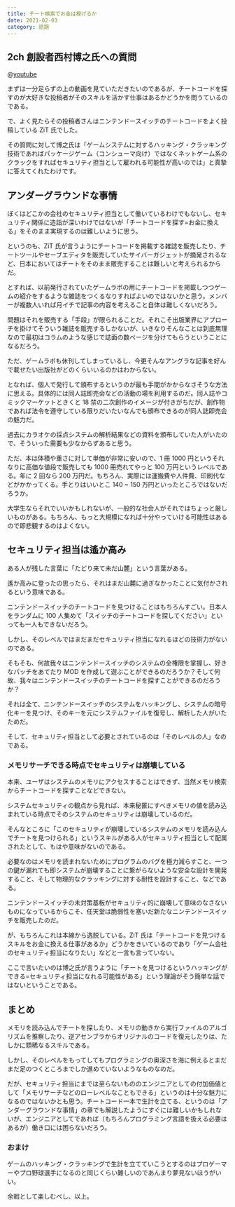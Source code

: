 ```yaml
---
title: チート検索でお金は稼げるか
date: 2021-02-03
category: 話題
---
```


## 2ch 創設者西村博之氏への質問

@[youtube](https://www.youtube.com/watch?v=fC1PjNLxszU)

まずは一分足らずの上の動画を見ていただきたいのであるが、チートコードを探すのが大好きな投稿者がそのスキルを活かす仕事はあるかどうかを問うているのである。

で、よく見たらその投稿者さんはニンテンドースイッチのチートコードをよく投稿している ZiT 氏でした。

その質問に対して博之氏は「ゲームシステムに対するハッキング・クラッキング技術であればパッケージゲーム（コンシューマ向け）ではなくネットゲーム系のクラックをすればセキュリティ担当として雇われる可能性が高いのでは」と真摯に答えてくれたわけです。

## アンダーグラウンドな事情

ぼくはどこかの会社のセキュリティ担当として働いているわけでもないし、セキュリティ関係に造詣が深いわけではないが「チートコードを探す=お金に換える」をそのまま実現するのは難しいように思う。

というのも、ZiT 氏が言うようにチートコードを掲載する雑誌を販売したり、チートツールやセーブエディタを販売していたサイバーガジェットが摘発されるなど、日本においてはチートをそのまま販売することは難しいと考えられるからだ。

とすれば、以前発行されていたゲームラボの用にチートコードを掲載しつつゲームの紹介をするような雑誌をつくるなりすればよいのではないかと思う。メンバーが複数人いれば月イチで記事の内容を考えること自体は難しくないだろう。

問題はそれを販売する「手段」が限られることだ。それこそ出版業界にアプローチを掛けてそういう雑誌を販売するしかないが、いきなりそんなことは到底無理なので最初はコラムのような感じで誌面の数ページを分けてもらうということになるだろう。

ただ、ゲームラボも休刊してしまっているし、今更そんなアングラな記事を好んで載せたい出版社がどのくらいいるのかはわからない。

となれば、個人で発行して頒布するというのが最も手間がかからなさそうな方法に思える。具体的には同人誌即売会などの活動の場を利用するのだ。同人誌やコミックマーケットときくと 18 禁の二次創作のイメージが付きがちだが、創作物であれば法令を遵守している限りだいたいなんでも頒布できるのが同人誌即売会の魅力だ。

過去にカラオケの採点システムの解析結果などの資料を頒布していた人がいたので、そういった需要も少なからずあると思う。

ただ、本は体積や重さに対して単価が非常に安いので、1 冊 1000 円というそれなりに高価な値段で販売しても 1000 冊売れてやっと 100 万円というレベルである。年に 2 回なら 200 万円だ。もちろん、実際には運搬費や人件費、印刷代などがかかってくる。手とりはいいとこ 140 ~ 150 万円といったところではないだろうか。

大学生ならそれでいいかもしれないが、一般的な社会人がそれではちょっと厳しいものがある。もちろん、もっと大規模になれば十分やっていける可能性はあるので即悲観するのはよくない。

## セキュリティ担当は遙か高み

ある人が残した言葉に「たどり来て未だ山麓」という言葉がある。

遙か高みに登ったの思ったら、それはまだ山麓に過ぎなかったことに気付かされるという意味である。

ニンテンドースイッチのチートコードを見つけることはもちろんすごい。日本人をランダムに 100 人集めて「スイッチのチートコードを探してください」といっても一人もできないだろう。

しかし、そのレベルではまだまだセキュリティ担当になれるほどの技術力がないのである。

そもそも、何故我々はニンテンドースイッチのシステムの全権限を掌握し、好きなパッチをあてたり MOD を作成して遊ぶことができるのだろうか？そして何故、我々はニンテンドースイッチのチートコードを探すことができるのだろうか？

それは全て、ニンテンドースイッチのシステムをハッキングし、システムの暗号化キーを見つけ、そのキーを元にシステムファイルを復号し、解析した人がいたためだ。

そして、セキュリティ担当として必要とされているのは「そのレベルの人」なのである。

### メモリサーチできる時点でセキュリティは崩壊している

本来、ユーザはシステムのメモリにアクセスすることはできず、当然メモリ検索からチートコードを探すことなどできない。

システムセキュリティの観点から見れば、本来秘匿にすべきメモリの値を読み込まれている時点でそのシステムのセキュリティは崩壊しているのだ。

そんなところに「このセキュリティが崩壊しているシステムのメモリを読み込んでチートを見つけられる」というスキルがある人がセキュリティ担当として配属されたとして、もはや意味がないのである。

必要なのはメモリを読まれないためにプログラムのバグを極力減らすこと、一つの鍵が漏れても即システムが崩壊することに繋がらないような安全な設計を開発すること、そして物理的なクラッキングに対する耐性を設計すること、などである。

ニンテンドースイッチの未対策基板がセキュリティ的に崩壊して意味のなさないものになっているからこそ、任天堂は脆弱性を塞いだ新たなニンテンドースイッチを販売したのだ。

が、もちろんこれは本線から逸脱している。ZiT 氏は「チートコードを見つけるスキルをお金に換える仕事があるか」どうかをきいているのであり「ゲーム会社のセキュリティ担当になりたい」などと一言も言っていない。

ここで言いたいのは博之氏が言うように「チートを見つけるというハッキングができる=セキュリティ担当になれる可能性がある」という理論がそう簡単な話ではないということである。

## まとめ

メモリを読み込んでチートを探したり、メモリの動きから実行ファイルのアルゴリズムを推察したり、逆アセンブラからオリジナルのコードを復元したりは、たしかに類稀なるスキルである。

しかし、そのレベルをもってしてもプログラミングの奥深さを海に例えるとまだまだ足のつくところまでしか進めていないようなものなのだ。

だが、セキュリティ担当にまでは至らないもののエンジニアとしての付加価値として「メモリサーチなどのローレベルなこともできる」というのは十分な魅力になるのではないかとも思う。チートコード一本で生計を立てる、というのは「アンダーグラウンドな事情」の章でも解説したようにすぐには難しいかもしれないが、エンジニアとしてであれば（もちろんプログラミング言語を扱える必要はあるが）働き口には困らないだろう。

### おまけ

ゲームのハッキング・クラッキングで生計を立てていこうとするのはプロゲーマーやプロ野球選手になるのと同じくらい難しいのであんまり夢見ないほうがいい。

余暇として楽しむべし、以上。
